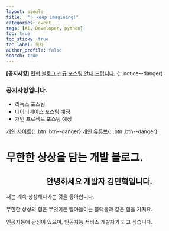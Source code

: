 ```yaml
---
layout: single
title:  "✨ keep imagining!"
categories: event
tags: [AI, Developer, python]
toc: true
toc_sticky: true
toc_label: 목차
author_profile: false
search: true
---
```


**[공지사항]** [민혁 블로그 신규 포스팅 안내 드립니다.](https://xvihaan.github.io/event/first/)
{: .notice--danger}

<div class="notice">
<h3>공지사항입니다. </h3>
<ul>
    <li>리눅스 포스팅</li>
    <li>데이터베이스 포스팅 예정</li>
    <li>개인 프로젝트 포스팅 예정</li>
</ul>
</div>

[개인 사이트](https://joydac.netlify.app/){: .btn .btn--danger}
[개인 유튜브](https://www.youtube.com/channel/UCtMPPUYeIc8QlrIx3fFJHVQ){: .btn .btn--danger}


# 무한한 상상을 담는 개발 블로그.

## <center>안녕하세요 개발자 김민혁입니다.</center>

저는 계속 상상해나가는 것을 좋아합니다. 

무한한 상상의 힘은 무엇이든 빨아들이는 블랙홀과 같은 힘을 가져요. 



인공지능에 관심이 있으며, 인공지능 서비스 개발자가 되고 싶습니다.

